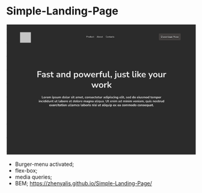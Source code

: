 # Simple-Landing-Page
<img src='preview.png'>

- Burger-menu activated;
- flex-box;
- media queries;
- BEM;
https://zhenyalis.github.io/Simple-Landing-Page/
